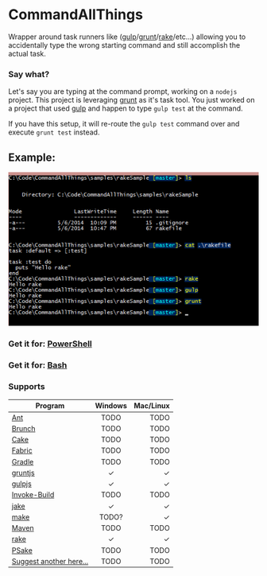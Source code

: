 CommandAllThings
================

Wrapper around task runners like ([gulp](http://gulpjs.com/)/[grunt](http://gruntjs.com)/[rake](http://rake.rubyforge.org/)/etc...) allowing you to accidentally type the wrong starting command and still accomplish the actual task.

### Say what?

Let's say you are typing at the command prompt, working on a `nodejs` project. This project is leveraging [grunt](gruntjs.com) as it's task tool. You just worked on a project that used [gulp](http://gulpjs.com/) and happen to type `gulp test` at the command.

If you have this setup, it will re-route the `gulp test` command over and execute `grunt test` instead.

## Example:

![sample rake task](assets/SampleRakeCommand.png)

### Get it for: [PowerShell](PowerShell/)

### Get it for: [Bash](bash/)

### Supports

| Program        | Windows           | Mac/Linux  |
| ------------- |:-------------:| -----:|
| [Ant](http://ant.apache.org/) | TODO | TODO |
| [Brunch](http://brunch.io/) | TODO | TODO |
| [Cake](http://sourceforge.net/apps/trac/cake-build) | TODO | TODO |
| [Fabric](http://www.fabfile.org/) | TODO | TODO |
| [Gradle](http://www.gradle.org/) | TODO | TODO |
| [gruntjs](http://gruntjs.com) | &#10003; | &#10003; |
| [gulpjs](http://gulpjs.com) | &#10003; | &#10003; |
| [Invoke-Build](https://github.com/nightroman/Invoke-Build) | TODO | TODO |
| [jake](https://github.com/mde/jake) | &#10003; | &#10003; |
| [make](http://en.wikipedia.org/wiki/Make_(software)) | TODO? | &#10003; |
| [Maven](http://maven.apache.org/) | TODO | TODO |
| [rake](http://rake.rubyforge.org/) | &#10003; | &#10003; |
| [PSake](https://github.com/psake/psake) | TODO | TODO |
| [Suggest another here...](https://github.com/staxmanade/CommandAllThings/issues/3) | TODO | TODO |
